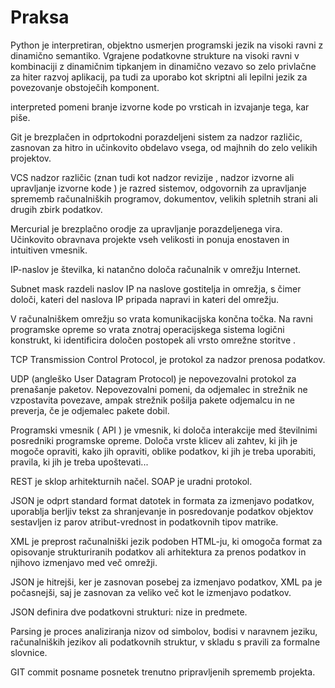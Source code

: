 # Praksa
Python je interpretiran, objektno usmerjen programski jezik na visoki ravni z dinamično semantiko. Vgrajene podatkovne strukture na visoki ravni v kombinaciji z dinamičnim tipkanjem in dinamično vezavo so zelo privlačne za hiter razvoj aplikacij, pa tudi za uporabo kot skriptni ali lepilni jezik za povezovanje obstoječih komponent. 

interpreted pomeni branje izvorne kode po vrsticah in izvajanje tega, kar piše.

Git je brezplačen in odprtokodni porazdeljeni sistem za nadzor različic, zasnovan za hitro in učinkovito obdelavo vsega, od majhnih do zelo velikih projektov.

VCS nadzor različic (znan tudi kot nadzor revizije , nadzor izvorne ali upravljanje izvorne kode ) je razred sistemov, odgovornih za upravljanje sprememb računalniških programov, dokumentov, velikih spletnih strani ali drugih zbirk podatkov.

Mercurial je brezplačno orodje za upravljanje porazdeljenega vira. Učinkovito obravnava projekte vseh velikosti in ponuja enostaven in intuitiven vmesnik.

IP-naslov je številka, ki natančno določa računalnik v omrežju Internet.

Subnet mask razdeli naslov IP na naslove gostitelja in omrežja, s čimer določi, kateri del naslova IP pripada napravi in kateri del omrežju.

V računalniškem omrežju so vrata komunikacijska končna točka. Na ravni programske opreme so vrata znotraj operacijskega sistema logični konstrukt, ki identificira določen postopek ali vrsto omrežne storitve .

TCP Transmission Control Protocol, je protokol za nadzor prenosa podatkov.

UDP (angleško User Datagram Protocol) je nepovezovalni protokol za prenašanje paketov. Nepovezovalni pomeni, da odjemalec in strežnik ne vzpostavita povezave, ampak strežnik pošilja pakete odjemalcu in ne preverja, če je odjemalec pakete dobil.

Programski vmesnik ( API ) je vmesnik, ki določa interakcije med številnimi posredniki programske opreme. Določa vrste klicev ali zahtev, ki jih je mogoče opraviti, kako jih opraviti, oblike podatkov, ki jih je treba uporabiti, pravila, ki jih je treba upoštevati...

REST je sklop arhitekturnih načel. SOAP je uradni protokol.

JSON je odprt standard format datotek in formata za izmenjavo podatkov, uporablja berljiv tekst za shranjevanje in posredovanje podatkov objektov sestavljen iz parov atribut-vrednost in podatkovnih tipov matrike.

XML je preprost računalniški jezik podoben HTML-ju, ki omogoča format za opisovanje strukturiranih podatkov ali arhitektura za prenos podatkov in njihovo izmenjavo med več omrežji.

JSON je hitrejši, ker je zasnovan posebej za izmenjavo podatkov, XML pa je počasnejši, saj je zasnovan za veliko več kot le izmenjavo podatkov.

JSON definira dve podatkovni strukturi: nize in predmete.

Parsing je proces analiziranja nizov od simbolov, bodisi v naravnem jeziku, računalniških jezikov ali podatkovnih struktur, v skladu s pravili za formalne slovnice.

GIT commit posname posnetek trenutno pripravljenih sprememb projekta.

